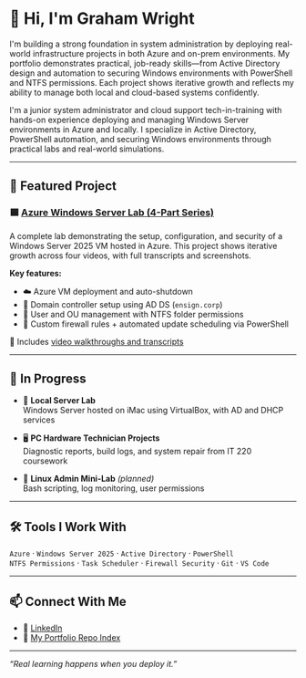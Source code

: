 # 👋 Hi, I'm Graham Wright

I'm building a strong foundation in system administration by deploying real-world infrastructure projects in both Azure and on-prem environments. My portfolio demonstrates practical, job-ready skills—from Active Directory design and automation to securing Windows environments with PowerShell and NTFS permissions. Each project shows iterative growth and reflects my ability to manage both local and cloud-based systems confidently.

I'm a junior system administrator and cloud support tech-in-training with hands-on experience deploying and managing Windows Server environments in Azure and locally. I specialize in Active Directory, PowerShell automation, and securing Windows environments through practical labs and real-world simulations.

---

## 🚀 Featured Project

### 🟦 [Azure Windows Server Lab (4-Part Series)](https://github.com/gwrightiv/azure-vm-deployment)
A complete lab demonstrating the setup, configuration, and security of a Windows Server 2025 VM hosted in Azure. This project shows iterative growth across four videos, with full transcripts and screenshots.

**Key features:**
- ☁️ Azure VM deployment and auto-shutdown
- 🏢 Domain controller setup using AD DS (`ensign.corp`)
- 👥 User and OU management with NTFS folder permissions
- 🔐 Custom firewall rules + automated update scheduling via PowerShell

🎥 Includes [video walkthroughs and transcripts](https://github.com/gwrightiv/azure-vm-deployment#-video-walkthroughs)

---

## 🧱 In Progress

- 🔧 **Local Server Lab**  
  Windows Server hosted on iMac using VirtualBox, with AD and DHCP services

- 🖥️ **PC Hardware Technician Projects**  
  Diagnostic reports, build logs, and system repair from IT 220 coursework

- 🐧 **Linux Admin Mini-Lab** *(planned)*  
  Bash scripting, log monitoring, user permissions

---

## 🛠️ Tools I Work With

`Azure` · `Windows Server 2025` · `Active Directory` · `PowerShell`  
`NTFS Permissions` · `Task Scheduler` · `Firewall Security` · `Git` · `VS Code`

---

## 📫 Connect With Me

- 💼 [LinkedIn](https://www.linkedin.com/in/graham-wright-iv/)
- 📘 [My Portfolio Repo Index](https://github.com/gwrightiv)
---

_“Real learning happens when you deploy it.”_
